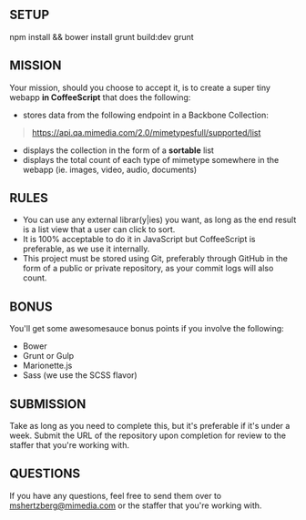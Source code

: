 SETUP
---
npm install && bower install 
grunt build:dev
grunt


MISSION
---
Your mission, should you choose to accept it, is to create a super tiny webapp **in CoffeeScript** that does the following:

  * stores data from the following endpoint in a Backbone Collection:

  > https://api.qa.mimedia.com/2.0/mimetypesfull/supported/list

  * displays the collection in the form of a **sortable** list
  * displays the total count of each type of mimetype somewhere in the webapp (ie. images, video, audio, documents)

RULES
---
  * You can use any external librar(y|ies) you want, as long as the end result is a list view that a user can click to sort.
  * It is 100% acceptable to do it in JavaScript but CoffeeScript is preferable, as we use it internally.
  * This project must be stored using Git, preferably through GitHub in the form of a public or private repository, as your commit logs will also count.

BONUS
---
You'll get some awesomesauce bonus points if you involve the following:

  * Bower
  * Grunt or Gulp
  * Marionette.js
  * Sass (we use the SCSS flavor)

SUBMISSION
---
Take as long as you need to complete this, but it's preferable if it's under a week. Submit the URL of the repository upon completion for review to the staffer that you're working with.

QUESTIONS
---
If you have any questions, feel free to send them over to mshertzberg@mimedia.com or the staffer that you're working with.
